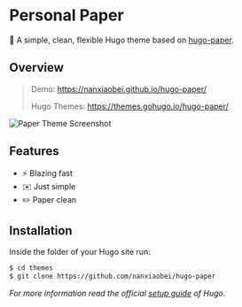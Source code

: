 Personal Paper
========

🥛 A simple, clean, flexible Hugo theme based on [hugo-paper](https://github.com/nanxiaobei/hugo-paper/releases).

## Overview

> Demo: https://nanxiaobei.github.io/hugo-paper/
>
> Hugo Themes: https://themes.gohugo.io/hugo-paper/

![Paper Theme Screenshot](https://raw.githubusercontent.com/nanxiaobei/hugo-paper/master/images/screenshot.png)


## Features

* ⚡️ Blazing fast
* ✉️ Just simple
* ✏️ Paper clean


## Installation

Inside the folder of your Hugo site run:

```bash
$ cd themes
$ git clone https://github.com/nanxiaobei/hugo-paper
```

*For more information read the official [setup guide](https://gohugo.io/overview/installing/) of Hugo.*
